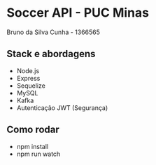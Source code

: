 # Soccer API - PUC Minas

Bruno da Silva Cunha - 1366565

## Stack e abordagens
- Node.js
- Express
- Sequelize 
- MySQL
- Kafka
- Autenticação JWT (Segurança)

## Como rodar
- npm install
- npm run watch